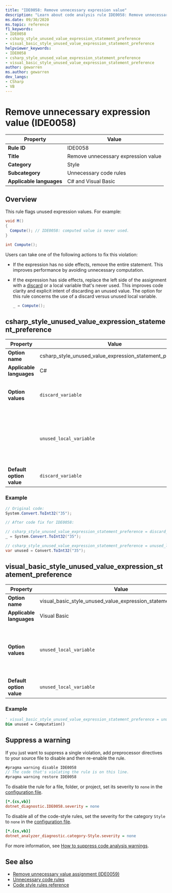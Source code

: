 ```yaml
---
title: "IDE0058: Remove unnecessary expression value"
description: "Learn about code analysis rule IDE0058: Remove unnecessary expression value"
ms.date: 09/30/2020
ms.topic: reference
f1_keywords:
- IDE0058
- csharp_style_unused_value_expression_statement_preference
- visual_basic_style_unused_value_expression_statement_preference
helpviewer_keywords:
- IDE0058
- csharp_style_unused_value_expression_statement_preference
- visual_basic_style_unused_value_expression_statement_preference
author: gewarren
ms.author: gewarren
dev_langs:
- CSharp
- VB
---
```

# Remove unnecessary expression value (IDE0058)

|Property|Value|
|-|-|
| **Rule ID** | IDE0058 |
| **Title** | Remove unnecessary expression value |
| **Category** | Style |
| **Subcategory** | Unnecessary code rules |
| **Applicable languages** | C# and Visual Basic |

## Overview

This rule flags unused expression values. For example:

```csharp
void M()
{
  Compute(); // IDE0058: computed value is never used.
}

int Compute();
```

Users can take one of the following actions to fix this violation:

- If the expression has no side effects, remove the entire statement. This improves performance by avoiding unnecessary computation.

- If the expression has side effects, replace the left side of the assignment with a [discard](../../../csharp/fundamentals/functional/discards.md) or a local variable that's never used. This improves code clarity and explicit intent of discarding an unused value. The option for this rule concerns the use of a discard versus unused local variable.

  ```csharp
  _ = Compute();
  ```

## csharp_style_unused_value_expression_statement_preference

|Property|Value|Description|
|-|-|-|
| **Option name** | csharp_style_unused_value_expression_statement_preference | |
| **Applicable languages** | C# |
| **Option values** | `discard_variable` | Prefer to assign an unused expression to a [discard](../../../csharp/fundamentals/functional/discards.md) |
||`unused_local_variable` | Prefer to assign an unused expression to a local variable that is never used |
| **Default option value** | `discard_variable` | |

### Example

```csharp
// Original code:
System.Convert.ToInt32("35");

// After code fix for IDE0058:

// csharp_style_unused_value_expression_statement_preference = discard_variable
_ = System.Convert.ToInt32("35");

// csharp_style_unused_value_expression_statement_preference = unused_local_variable
var unused = Convert.ToInt32("35");
```

## visual_basic_style_unused_value_expression_statement_preference

|Property|Value|Description|
|-|-|-|
| **Option name** | visual_basic_style_unused_value_expression_statement_preference | |
| **Applicable languages** | Visual Basic |
| **Option values** | `unused_local_variable` | Prefer to assign an unused expression to a local variable that is never used |
| **Default option value** | `unused_local_variable` | |

### Example

```vb
' visual_basic_style_unused_value_expression_statement_preference = unused_local_variable
Dim unused = Computation()
```

## Suppress a warning

If you just want to suppress a single violation, add preprocessor directives to your source file to disable and then re-enable the rule.

```csharp
#pragma warning disable IDE0058
// The code that's violating the rule is on this line.
#pragma warning restore IDE0058
```

To disable the rule for a file, folder, or project, set its severity to `none` in the [configuration file](../configuration-files.md).

```ini
[*.{cs,vb}]
dotnet_diagnostic.IDE0058.severity = none
```

To disable all of the code-style rules, set the severity for the category `Style` to `none` in the [configuration file](../configuration-files.md).

```ini
[*.{cs,vb}]
dotnet_analyzer_diagnostic.category-Style.severity = none
```

For more information, see [How to suppress code analysis warnings](../suppress-warnings.md).

## See also

- [Remove unnecessary value assignment (IDE0059)](ide0059.md)
- [Unnecessary code rules](unnecessary-code-rules.md)
- [Code style rules reference](index.md)
